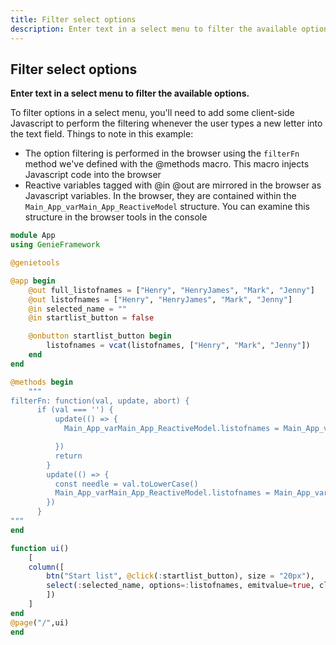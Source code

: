 ```yaml
---
title: Filter select options
description: Enter text in a select menu to filter the available options.
---
```


## Filter select options

**Enter text in a select menu to filter the available options.**

To filter options in a select menu, you'll need to add some client-side Javascript to perform the filtering whenever the user types a new letter into the text field. Things to note in this example:

- The option filtering is performed in the browser using the `filterFn` method we've defined with the @methods macro. This macro injects Javascript code into the browser
- Reactive variables tagged with @in @out are mirrored in the browser as Javascript variables. In the browser, they are contained within the `Main_App_varMain_App_ReactiveModel` structure. You can examine this structure in the browser tools in the console

```julia
module App
using GenieFramework

@genietools

@app begin
    @out full_listofnames = ["Henry", "HenryJames", "Mark", "Jenny"]
    @out listofnames = ["Henry", "HenryJames", "Mark", "Jenny"]
    @in selected_name = ""
    @in startlist_button = false

    @onbutton startlist_button begin
        listofnames = vcat(listofnames, ["Henry", "Mark", "Jenny"])
    end
end

@methods begin
    """
filterFn: function(val, update, abort) {
      if (val === '') {
          update(() => {
            Main_App_varMain_App_ReactiveModel.listofnames = Main_App_varMain_App_ReactiveModel.full_listofnames

          })
          return
        }
        update(() => {
          const needle = val.toLowerCase()
          Main_App_varMain_App_ReactiveModel.listofnames = Main_App_varMain_App_ReactiveModel.full_listofnames.filter(v => v.toLowerCase().indexOf(needle) > -1)
        })
      }
"""
end

function ui()
    [
    column([
        btn("Start list", @click(:startlist_button), size = "20px"),
        select(:selected_name, options=:listofnames, emitvalue=true, clearable=true, useinput=true, counter = true, fillinput=true, filled = true, label="TraceID", var"@filter"="filterFn")
        ])
    ]
end
@page("/",ui)
end
```
```
